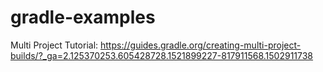 # gradle-examples

Multi Project Tutorial: https://guides.gradle.org/creating-multi-project-builds/?_ga=2.125370253.605428728.1521899227-817911568.1502911738
